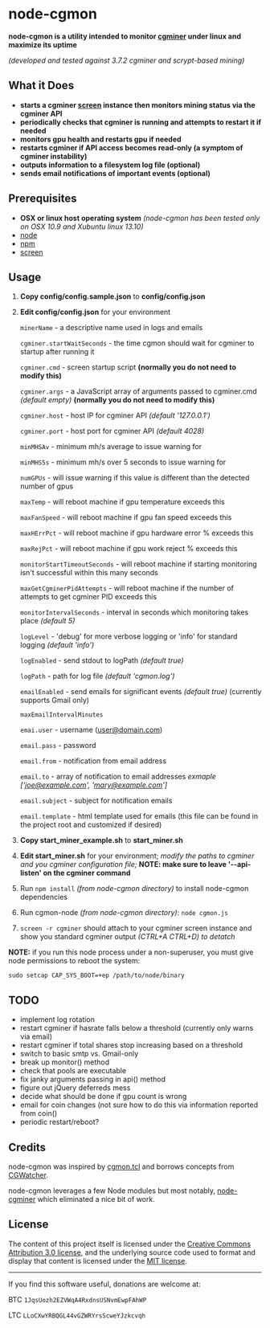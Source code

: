 # node-cgmon

**node-cgmon is a utility intended to monitor [cgminer](https://github.com/ckolivas/cgminer) under linux and maximize its uptime**

*(developed and tested against 3.7.2 cgminer and scrypt-based mining)*

## What it Does

* **starts a cgminer [screen](http://en.wikipedia.org/wiki/GNU_Screen) instance then monitors mining status via the cgminer API**
* **periodically checks that cgminer is running and attempts to restart it if needed**
* **monitors gpu health and restarts gpu if needed**
* **restarts cgminer if API access becomes read-only (a symptom of cgminer instability)**
* **outputs information to a filesystem log file (optional)**
* **sends email notifications of important events (optional)**

## Prerequisites
* **OSX or linux host operating system** *(node-cgmon has been tested only on OSX 10.9 and Xubuntu linux 13.10)*
* [node](http://nodejs.org/)
* [npm](https://npmjs.org/)
* [screen](http://en.wikipedia.org/wiki/GNU_Screen)


## Usage

1. **Copy config/config.sample.json** to **config/config.json**
2. **Edit config/config.json** for your environment

    `minerName` - a descriptive name used in logs and emails

    `cgminer.startWaitSeconds` - the time cgmon should wait for cgminer to startup after running it

    `cgminer.cmd` - screen startup script **(normally you do not need to modify this)**

    `cgminer.args` - a JavaScript array of arguments passed to cgminer.cmd *(default empty)* **(normally you do not need to modify this)**

    `cgminer.host` - host IP for cgminer API *(default '127.0.0.1')*

    `cgminer.port` - host port for cgminer API *(default 4028)*

    `minMHSAv` - minimum mh/s average to issue warning for

    `minMHS5s` - minimum mh/s over 5 seconds to issue warning for

    `numGPUs` - will issue warning if this value is different than the detected number of gpus

    `maxTemp` - will reboot machine if gpu temperature exceeds this

    `maxFanSpeed` - will reboot machine if gpu fan speed exceeds this

    `maxHErrPct` - will reboot machine if gpu hardware error % exceeds this

    `maxRejPct` - will reboot machine if gpu work reject % exceeds this

    `monitorStartTimeoutSeconds` - will reboot machine if starting monitoring isn't successful within this many seconds

    `maxGetCgminerPidAttempts` - will reboot machine if the number of attempts to get cgminer PID exceeds this

    `monitorIntervalSeconds` - interval in seconds which monitoring takes place *(default 5)*

    `logLevel` - 'debug' for more verbose logging or 'info' for standard logging *(default 'info')*

    `logEnabled` - send stdout to logPath *(default true)*

    `logPath` - path for log file *(default 'cgmon.log')*

    `emailEnabled` - send emails for significant events *(default true)* (currently supports Gmail only)

    `maxEmailIntervalMinutes`

    `emai.user` - username (user@domain.com)

    `email.pass` - password

    `email.from` - notification from email address

    `email.to` - array of notification to email addresses *exmaple ['joe@example.com', 'mary@example.com']*

    `email.subject` - subject for notification emails

    `email.template` - html template used for emails (this file can be found in the project root and customized if desired)

3. **Copy start_miner_example.sh** to **start_miner.sh**
4. **Edit start_miner.sh** for your environment; *modify the paths to cgminer
   and you cgminer configuration file;* **NOTE: make sure to leave '--api-listen'
   on the cgminer command**
5. Run `npm install` *(from node-cgmon directory)* to install node-cgmon dependencies
6. Run cgmon-node *(from node-cgmon directory)*: `node cgmon.js`
7. `screen -r cgminer` should attach to your cgminer screen instance and show you standard
   cgminer output *(CTRL+A CTRL+D) to detatch*

**NOTE:** if you run this node process under a non-superuser, you must give node permissions to reboot the system:

    sudo setcap CAP_SYS_BOOT=+ep /path/to/node/binary

## TODO

* implement log rotation
* restart cgminer if hasrate falls below a threshold (currently only warns via email)
* restart cgminer if total shares stop increasing based on a threshold
* switch to basic smtp vs. Gmail-only
* break up monitor() method
* check that pools are executable
* fix janky arguments passing in api() method
* figure out jQuery deferreds mess
* decide what should be done if gpu count is wrong
* email for coin changes (not sure how to do this via information reported from coin()
* periodic restart/reboot?

## Credits

node-cgmon was inspired by [cgmon.tcl](https://bitcointalk.org/index.php?topic=353436.0) and borrows concepts from [CGWatcher](https://github.com/justinmilone/CGWatcher).

node-cgmon leverages a few Node modules but most notably, [node-cgminer](https://github.com/tlrobinson/node-cgminer) which eliminated a nice bit of work.


## License

The content of this project itself is licensed under the [Creative Commons Attribution 3.0 license](http://creativecommons.org/licenses/by/3.0/us/deed.en_US), and the underlying source code used to format and display that content is licensed under the [MIT license](http://opensource.org/licenses/mit-license.php).

---

If you find this software useful, donations are welcome at:

BTC `1JqsUozh2EZVWqA4RxdnsUSNvmEwpFAhWP`

LTC `LLoCXwYRBQGL44vGZWRYrsScweYJzkcvqh`
